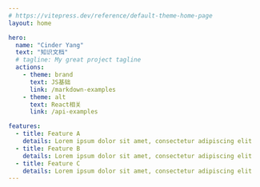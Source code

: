 ```yaml
---
# https://vitepress.dev/reference/default-theme-home-page
layout: home

hero:
  name: "Cinder Yang"
  text: "知识文档"
  # tagline: My great project tagline
  actions:
    - theme: brand
      text: JS基础
      link: /markdown-examples
    - theme: alt
      text: React相关
      link: /api-examples

features:
  - title: Feature A
    details: Lorem ipsum dolor sit amet, consectetur adipiscing elit
  - title: Feature B
    details: Lorem ipsum dolor sit amet, consectetur adipiscing elit
  - title: Feature C
    details: Lorem ipsum dolor sit amet, consectetur adipiscing elit
---
```


